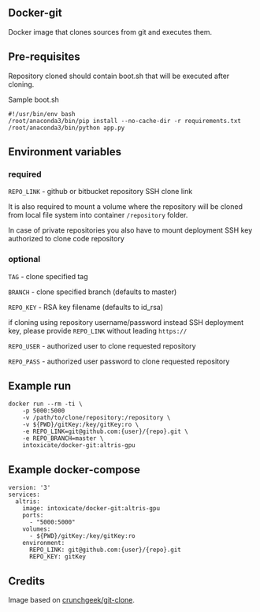## Docker-git

Docker image that clones sources from git and executes them. 

## Pre-requisites

Repository cloned should contain boot.sh that will be executed after cloning.

Sample boot.sh
``` 
#!/usr/bin/env bash
/root/anaconda3/bin/pip install --no-cache-dir -r requirements.txt
/root/anaconda3/bin/python app.py
```

## Environment variables

### required
`REPO_LINK` - github or bitbucket repository SSH clone link

It is also required to mount a volume where the repository will be cloned from local file system into container `/repository` folder.

In case of private repositories you also have to mount deployment SSH key authorized to clone code repository

### optional
`TAG` - clone specified tag

`BRANCH` - clone specified branch (defaults to master)

`REPO_KEY` - RSA key filename (defaults to id_rsa)

if cloning using repository username/password instead SSH deployment key, please provide `REPO_LINK` without leading `https://`

`REPO_USER` - authorized user to clone requested repository

`REPO_PASS` - authorized user password to clone requested repository

## Example run

```
docker run --rm -ti \
    -p 5000:5000
    -v /path/to/clone/repository:/repository \
    -v ${PWD}/gitKey:/key/gitKey:ro \
    -e REPO_LINK=git@github.com:{user}/{repo}.git \
    -e REPO_BRANCH=master \    
    intoxicate/docker-git:altris-gpu
```

## Example docker-compose
```
version: '3'
services:
  altris:
    image: intoxicate/docker-git:altris-gpu
    ports:
      - "5000:5000"
    volumes:
      - ${PWD}/gitKey:/key/gitKey:ro
    environment:    
      REPO_LINK: git@github.com:{user}/{repo}.git
      REPO_KEY: gitKey  
``` 

## Credits

Image based on [crunchgeek/git-clone](https://github.com/markhilton/docker-git-clone).